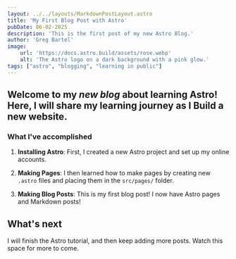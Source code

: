 ```yaml
---
layout: ../../layouts/MarkdownPostLayout.astro
title: 'My First Blog Post with Astro'
pubDate: 06-02-2025
description: 'This is the first post of my new Astro Blog.'
author: 'Greg Bartel'
image: 
    url: 'https://docs.astro.build/assets/rose.webp'
    alt: 'The Astro logo on a dark background with a pink glow.'
tags: ["astro", "blogging", "learning in public"]
---
```



## Welcome to my _new blog_ about learning Astro! Here, I will share my learning journey as I Build a new website. 

### What I've accomplished

1. **Installing Astro**: First, I created a new Astro project and set up my online accounts.

2. **Making Pages**: I then learned how to make pages by creating new `.astro` files and placing them in the `src/pages/` folder.

3. **Making Blog Posts**: This is my first blog post! I now have Astro pages and Markdown posts!

## What's next

I will finish the Astro tutorial, and then keep adding more posts. Watch this space for more to come.